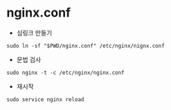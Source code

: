 nginx.conf
======
* 심링크 만들기
```
sudo ln -sf "$PWD/nginx.conf" /etc/nginx/nignx.conf
```

* 문법 검사
```
sudo nginx -t -c /etc/nginx/nginx.conf
```

* 재시작
```
sudo service nginx reload
```
